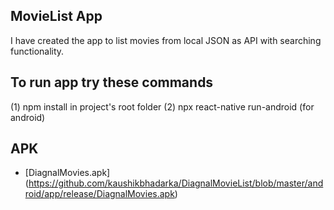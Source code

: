 ## MovieList App

I have created the app to list movies from local JSON as API with searching functionality.

## To run app try these commands

(1) npm install in project's root folder
(2) npx react-native run-android (for android)

## APK

- [DiagnalMovies.apk] (https://github.com/kaushikbhadarka/DiagnalMovieList/blob/master/android/app/release/DiagnalMovies.apk)
